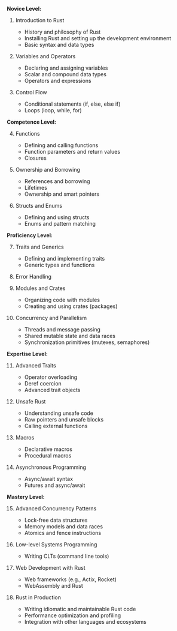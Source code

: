 **Novice Level:**

1. Introduction to Rust

   - History and philosophy of Rust
   - Installing Rust and setting up the development environment
   - Basic syntax and data types

2. Variables and Operators

   - Declaring and assigning variables
   - Scalar and compound data types
   - Operators and expressions

3. Control Flow
   - Conditional statements (if, else, else if)
   - Loops (loop, while, for)

**Competence Level:**

4. Functions

   - Defining and calling functions
   - Function parameters and return values
   - Closures

5. Ownership and Borrowing

   - References and borrowing
   - Lifetimes
   - Ownership and smart pointers

6. Structs and Enums
   - Defining and using structs
   - Enums and pattern matching

**Proficiency Level:**

7. Traits and Generics

   - Defining and implementing traits
   - Generic types and functions

8. Error Handling

9. Modules and Crates

   - Organizing code with modules
   - Creating and using crates (packages)

10. Concurrency and Parallelism
    - Threads and message passing
    - Shared mutable state and data races
    - Synchronization primitives (mutexes, semaphores)

**Expertise Level:**

11. Advanced Traits

    - Operator overloading
    - Deref coercion
    - Advanced trait objects

12. Unsafe Rust

    - Understanding unsafe code
    - Raw pointers and unsafe blocks
    - Calling external functions

13. Macros

    - Declarative macros
    - Procedural macros

14. Asynchronous Programming
    - Async/await syntax
    - Futures and async/await

**Mastery Level:**

15. Advanced Concurrency Patterns

    - Lock-free data structures
    - Memory models and data races
    - Atomics and fence instructions

16. Low-level Systems Programming

    - Writing CLTs (command line tools)
    <!-- - Writing operating system kernels
    - Writing device drivers -->

17. Web Development with Rust

    - Web frameworks (e.g., Actix, Rocket)
    - WebAssembly and Rust

18. Rust in Production
    - Writing idiomatic and maintainable Rust code
    - Performance optimization and profiling
    - Integration with other languages and ecosystems
